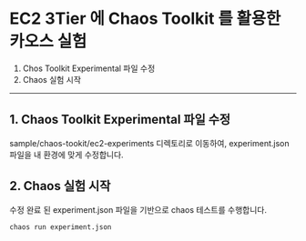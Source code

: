 # EC2 3Tier 에 Chaos Toolkit 를 활용한 카오스 실험 

1. Chos Toolkit Experimental 파일 수정
2. Chaos 실험 시작

---
## 1. Chaos Toolkit Experimental 파일 수정

sample/chaos-tookit/ec2-experiments 디렉토리로 이동하여, experiment.json 파일을 내 환경에 맞게 수정합니다.  

## 2. Chaos 실험 시작

수정 완료 된 experiment.json 파일을 기반으로 chaos 테스트를 수행합니다.

```
chaos run experiment.json
```